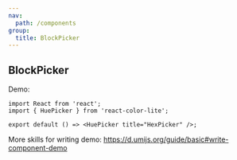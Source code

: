```yaml
---
nav:
  path: /components
group:
  title: BlockPicker
---
```


## BlockPicker

Demo:

```tsx
import React from 'react';
import { HuePicker } from 'react-color-lite';

export default () => <HuePicker title="HexPicker" />;
```

More skills for writing demo: https://d.umijs.org/guide/basic#write-component-demo
